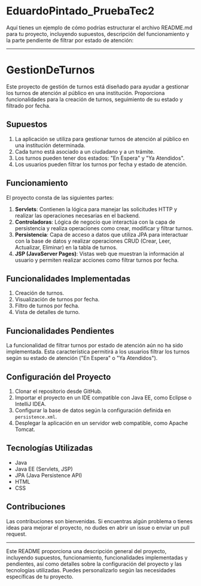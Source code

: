 # EduardoPintado_PruebaTec2
Aquí tienes un ejemplo de cómo podrías estructurar el archivo README.md para tu proyecto, incluyendo supuestos, descripción del funcionamiento y la parte pendiente de filtrar por estado de atención:

---

# GestionDeTurnos

Este proyecto de gestión de turnos está diseñado para ayudar a gestionar los turnos de atención al público en una institución. Proporciona funcionalidades para la creación de turnos, seguimiento de su estado y filtrado por fecha.

## Supuestos

1. La aplicación se utiliza para gestionar turnos de atención al público en una institución determinada.
2. Cada turno está asociado a un ciudadano y a un trámite.
3. Los turnos pueden tener dos estados: "En Espera" y "Ya Atendidos".
4. Los usuarios pueden filtrar los turnos por fecha y estado de atención.

## Funcionamiento

El proyecto consta de las siguientes partes:

1. **Servlets**: Contienen la lógica para manejar las solicitudes HTTP y realizar las operaciones necesarias en el backend.
2. **Controladoras**: Lógica de negocio que interactúa con la capa de persistencia y realiza operaciones como crear, modificar y filtrar turnos.
3. **Persistencia**: Capa de acceso a datos que utiliza JPA para interactuar con la base de datos y realizar operaciones CRUD (Crear, Leer, Actualizar, Eliminar) en la tabla de turnos.
4. **JSP (JavaServer Pages)**: Vistas web que muestran la información al usuario y permiten realizar acciones como filtrar turnos por fecha.

## Funcionalidades Implementadas

1. Creación de turnos.
2. Visualización de turnos por fecha.
3. Filtro de turnos por fecha.
4. Vista de detalles de turno.

## Funcionalidades Pendientes

La funcionalidad de filtrar turnos por estado de atención aún no ha sido implementada. Esta característica permitirá a los usuarios filtrar los turnos según su estado de atención ("En Espera" o "Ya Atendidos").

## Configuración del Proyecto

1. Clonar el repositorio desde GitHub.
2. Importar el proyecto en un IDE compatible con Java EE, como Eclipse o IntelliJ IDEA.
3. Configurar la base de datos según la configuración definida en `persistence.xml`.
4. Desplegar la aplicación en un servidor web compatible, como Apache Tomcat.

## Tecnologías Utilizadas

- Java
- Java EE (Servlets, JSP)
- JPA (Java Persistence API)
- HTML
- CSS

## Contribuciones

Las contribuciones son bienvenidas. Si encuentras algún problema o tienes ideas para mejorar el proyecto, no dudes en abrir un issue o enviar un pull request.

---

Este README proporciona una descripción general del proyecto, incluyendo supuestos, funcionamiento, funcionalidades implementadas y pendientes, así como detalles sobre la configuración del proyecto y las tecnologías utilizadas. Puedes personalizarlo según las necesidades específicas de tu proyecto.

